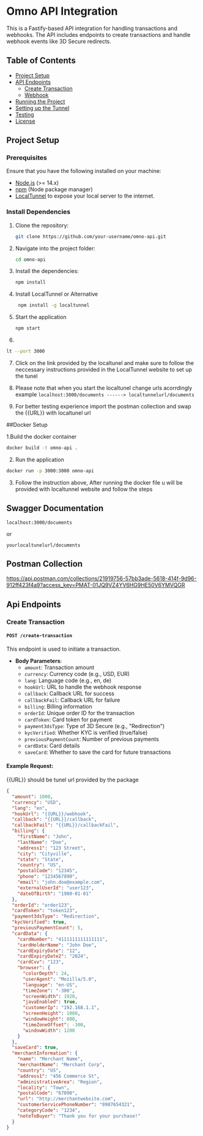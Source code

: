 # Omno API Integration

This is a Fastify-based API integration for handling transactions and webhooks. The API includes endpoints to create transactions and handle webhook events like 3D Secure redirects.

## Table of Contents

- [Project Setup](#project-setup)
- [API Endpoints](#api-endpoints)
  - [Create Transaction](#create-transaction)
  - [Webhook](#webhook)
- [Running the Project](#running-the-project)
- [Setting up the Tunnel](#setting-up-the-tunnel)
- [Testing](#testing)
- [License](#license)

## Project Setup

### Prerequisites

Ensure that you have the following installed on your machine:

- [Node.js](https://nodejs.org/en/) (>= 14.x)
- [npm](https://npmjs.com) (Node package manager)
- [LocalTunnel](https://localtunnel.github.io/www/) to expose your local server to the internet.

### Install Dependencies

1. Clone the repository:
    ```bash
    git clone https://github.com/your-username/omno-api.git
    ```

2. Navigate into the project folder:
    ```bash
    cd omno-api
    ```

3. Install the dependencies:
    ```bash
    npm install
    ```

4. Install LocalTunnel or Alternative
   ```bash
    npm install -g localtunnel
   ```
5. Start the application
   ```bash
   npm start
   ```


6.
 ```bash
lt --port 3000
 ```

7. Click on the link provided by the localtunel and make sure to  follow the neccessary instructions provided in the LocalTunnel website to set up the tunel

8. Please note that when you start the localtunel change urls acorrdingly example ``` localhost:3000/documents ------> localtunnelurl/documents ```

9. For better testing experience import the postman collection and swap the {{URL}} with localtunel url

##Docker Setup

1.Build the docker container 
```bash
docker build -t omno-api .
```

2. Run the application
```bash
docker run -p 3000:3000 omno-api
```

3. Follow the instruction above, After running the docker file u will be provided with localtunnel website and follow the steps


## Swagger Documentation

```
localhost:3000/documents 
```
or

```
yourlocaltunelurl/documents
```

## Postman Collection

https://api.postman.com/collections/21919756-57bb3ade-5618-414f-9d96-912ff423f4a9?access_key=PMAT-01JQ9VZ4YV6HG9HE50V6YMVQGR

## Api Endpoints

### Create Transaction

#### `POST /create-transaction`
This endpoint is used to initiate a transaction.

- **Body Parameters**:
  - `amount`: Transaction amount
  - `currency`: Currency code (e.g., USD, EUR)
  - `lang`: Language code (e.g., en, de)
  - `hookUrl`: URL to handle the webhook response
  - `callback`: Callback URL for success
  - `callbackFail`: Callback URL for failure
  - `billing`: Billing information
  - `orderId`: Unique order ID for the transaction
  - `cardToken`: Card token for payment
  - `payment3dsType`: Type of 3D Secure (e.g., "Redirection")
  - `kycVerified`: Whether KYC is verified (true/false)
  - `previousPaymentCount`: Number of previous payments
  - `cardData`: Card details
  - `saveCard`: Whether to save the card for future transactions

#### Example Request:
{{URL}} should be tunel url provided by the package
```json
{
  "amount": 1000,
  "currency": "USD",
  "lang": "en",
  "hookUrl": "{{URL}}/webhook",
  "callback": "{{URL}}/callback",
  "callbackFail": "{{URL}}/callbackFail",
  "billing": {
    "firstName": "John",
    "lastName": "Doe",
    "address1": "123 Street",
    "city": "Cityville",
    "state": "State",
    "country": "US",
    "postalCode": "12345",
    "phone": "1234567890",
    "email": "john.doe@example.com",
    "externalUserId": "user123",
    "dateOfBirth": "1980-01-01"
  },
  "orderId": "order123",
  "cardToken": "token123",
  "payment3dsType": "Redirection",
  "kycVerified": true,
  "previousPaymentCount": 5,
  "cardData": {
    "cardNumber": "4111111111111111",
    "cardHolderName": "John Doe",
    "cardExpiryDate": "12",
    "cardExpiryDate2": "2024",
    "cardCvv": "123",
    "browser": {
      "colorDepth": 24,
      "userAgent": "Mozilla/5.0",
      "language": "en-US",
      "timeZone": "-300",
      "screenWidth": 1920,
      "javaEnabled": true,
      "customerIp": "192.168.1.1",
      "screenHeight": 1080,
      "windowHeight": 800,
      "timeZoneOffset": -300,
      "windowWidth": 1200
    }
  },
  "saveCard": true,
  "merchantInformation": {
    "name": "Merchant Name",
    "merchantName": "Merchant Corp",
    "country": "US",
    "address1": "456 Commerce St",
    "administrativeArea": "Region",
    "locality": "Town",
    "postalCode": "67890",
    "url": "http://merchantwebsite.com",
    "customerServicePhoneNumber": "0987654321",
    "categoryCode": "1234",
    "noteToBuyer": "Thank you for your purchase!"
  }
}
